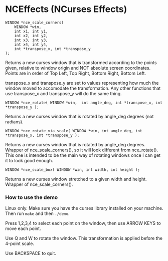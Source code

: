 # NCEffects (NCurses Effects)

```
WINDOW *nce_scale_corners(
    WINDOW *win,
    int x1, int y1,
    int x2, int y2,
    int x3, int y3,
    int x4, int y4,
    int *transpose_x, int *transpose_y
);
```

Returns a new curses window that is transformed according to the points given, relative to window origin and NOT absolute screen coordinates. Points are in order of Top Left, Top Right, Bottom Right, Bottom Left.

transpose_x and transpose_y are set to values representing how much the window moved to accomodate the transformation.
Any other functions that use transpose_x and transpose_y will do the same thing.


`WINDOW *nce_rotate( WINDOW *win,  int angle_deg, int *transpose_x, int *transpose_y );`

Returns a new curses window that is rotated by angle_deg degrees (not radians).


`WINDOW *nce_rotate_via_scale( WINDOW *win, int angle_deg, int *transpose_x, int *transpose_y );`

Returns a new curses window that is rotated by angle_deg degrees. Wrapper of nce_scale_corners(), so it will look different from nce_rotate().
This one is intended to be the main way of rotating windows once I can get it to look good enough.


`WINDOW *nce_scale_box( WINDOW *win, int width, int height );`

Returns a new curses window stretched to a given width and height. Wrapper of nce_scale_corners().


### How to use the demo
Linux only.
Make sure you have the curses library installed on your machine. Then run `make` and then `./demo`.

Press 1,2,3,4 to select each point on the window, then use ARROW KEYS to move each point.

Use Q and W to rotate the window. This transformation is applied before the 4-point scale.

Use BACKSPACE to quit.
